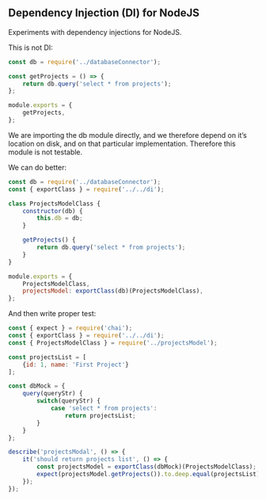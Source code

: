 ## Dependency Injection (DI) for NodeJS

Experiments with dependency injections for NodeJS.

This is not DI:

```js
const db = require('../databaseConnector');

const getProjects = () => {
    return db.query('select * from projects');
};

module.exports = {
    getProjects,
};
```

We are importing the db module directly, and we therefore depend on it’s location on disk,
and on that particular implementation. Therefore this module is not testable.

We can do better:

```js
const db = require('../databaseConnector');
const { exportClass } = require('../../di');

class ProjectsModelClass {
    constructor(db) {
        this.db = db;
    }

    getProjects() {
        return db.query('select * from projects');
    }
}

module.exports = {
    ProjectsModelClass,
    projectsModel: exportClass(db)(ProjectsModelClass),
};
```

And then write proper test:

```js
const { expect } = require('chai');
const { exportClass } = require('../../di');
const { ProjectsModelClass } = require('../projectsModel');

const projectsList = [
    {id: 1, name: 'First Project'}
];

const dbMock = {
    query(queryStr) {
        switch(queryStr) {
            case 'select * from projects':
                return projectsList;
        }
    }
};

describe('projectsModal', () => {
    it('should return projects list', () => {
        const projectsModel = exportClass(dbMock)(ProjectsModelClass);
        expect(projectsModel.getProjects()).to.deep.equal(projectsList);
    });
});
```